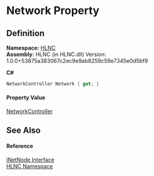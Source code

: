 # Network Property




## Definition
**Namespace:** <a href="N_HLNC">HLNC</a>  
**Assembly:** HLNC (in HLNC.dll) Version: 1.0.0+53875a383067c2ec9e9ab8259c59e7345e0d5bf9

**C#**
``` C#
NetworkController Network { get; }
```



#### Property Value
<a href="T_HLNC_NetworkController">NetworkController</a>

## See Also


#### Reference
<a href="T_HLNC_INetNode">INetNode Interface</a>  
<a href="N_HLNC">HLNC Namespace</a>  
